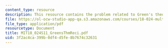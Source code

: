 ```yaml
---
content_type: resource
description: This resource contains the problem related to Green's theorem.
file: https://ol-ocw-studio-app-qa.s3.amazonaws.com/courses/18-024-multivariable-calculus-with-theory-spring-2011/3f2ac4ca399b0df4d5fe8b7674c32631_MIT18_024S11_GreensThmReci.pdf
file_type: application/pdf
resourcetype: Document
title: MIT18_024S11_GreensThmReci.pdf
uid: 3f2ac4ca-399b-0df4-d5fe-8b7674c32631
---
```


